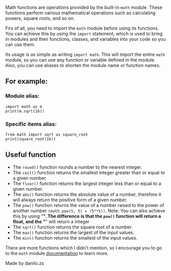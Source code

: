 Math functions are operations provided by the built-in `math` module. These functions perform various mathematical operations such as calculating powers, square roots, and so on.

Firs of all, you need to import the `math` module before using its functions. You can achieve this by using the `import` statement, which is used to bring in modules and their functions, classes, and variables into your code so you can use them.

Its usage is as simple as writing `import math`. This will import the entire `math` module, so you can use any function or variable defined in the module. Also, you can use aliases to shorten the module name or function names.

## For example:
### Module alias:
```
import math as m
print(m.sqrt(16))
```

### Specific items alias:
```
from math import sqrt as square_root
print(square_root(16))
```

## Useful function
- The `round()` function rounds a number to the nearest integer.
- The `ceil()` function returns the smallest integer greater than or equal to a given number.
- The `floor()` function returns the largest integer less than or equal to a given number.
- The `abs()` function returns the absolute value of a number, therefore it will always return the positive form of a given number.
- The `pow()` function returns the value of a number raised to the power of another number `(math.pow(5, 5) = (5**5))`. Note: You can also achieve this by using "**". The difference is that the `pow()` function will return a float, and the "**" will return a integer
- The `sqrt()` function returns the square root of a number.
- The `max()` function returns the largest of the input values.
- The `min()` function returns the smallest of the input values.

There are more functions which I didn't mention, so I encourage you to go to the `math` module [documentation](https://docs.python.org/3/library/math.html) to learn more.

Made by danilo.zs
